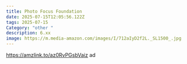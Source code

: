```yaml
---
title: Photo Focus Foundation
date: 2025-07-15T12:05:56.122Z
tags: 2025-07-15
Category: "other "
description: 6.xx
image: https://m.media-amazon.com/images/I/712aIyD2f2L._SL1500_.jpg
---
```

https://amzlink.to/az0RvPGsbVaiz ad